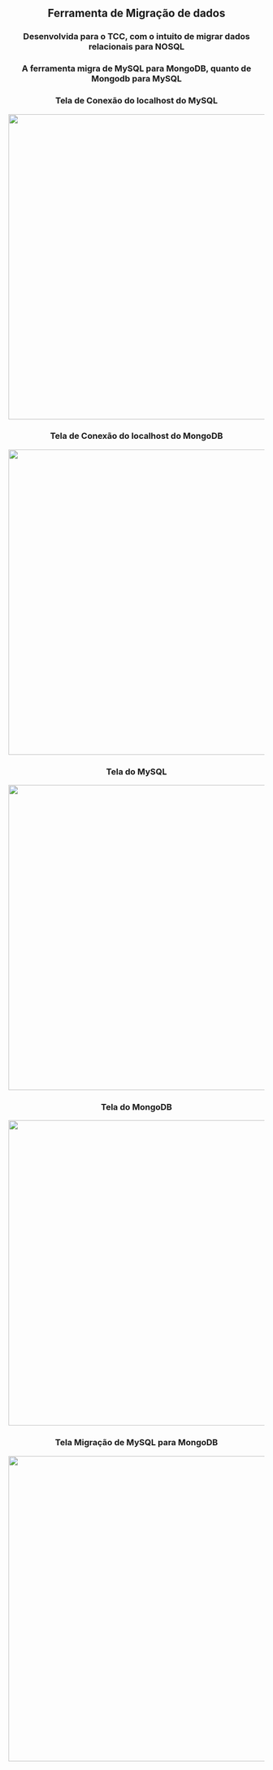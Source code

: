 <div align="center">
  
## Ferramenta de Migração de dados

### Desenvolvida para o TCC, com o intuito de migrar dados relacionais para NOSQL

### A ferramenta migra de MySQL para MongoDB, quanto de Mongodb para MySQL

### Tela de Conexão do localhost do MySQL
<img src="https://github.com/user-attachments/assets/4eeb18f7-6e04-4c7a-ad6c-e00068f8cb45" width="600px" />

### Tela de Conexão do localhost do MongoDB
<img src="https://github.com/user-attachments/assets/131910d6-a413-4062-b09a-4cc621febb67" width="600px" />

### Tela do MySQL
<img src="https://github.com/user-attachments/assets/c99987e7-c4af-4ffb-a9cc-143963d407ac" width="600px" />

### Tela do MongoDB
<img src="https://github.com/user-attachments/assets/8808072c-b992-4404-a34c-5a5418e89ebf" width="600px" />

### Tela Migração de MySQL para MongoDB
<img src="https://github.com/user-attachments/assets/8fe5a580-5918-4b3e-a8ff-299817a9c2d1" width="600px" />
</div>



